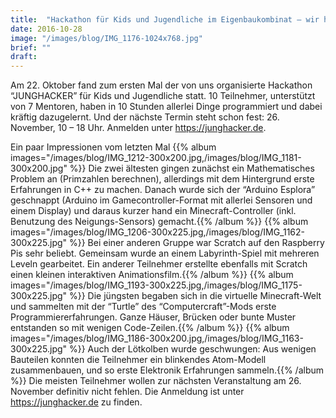 ```yaml
---
title:  "Hackathon für Kids und Jugendliche im Eigenbaukombinat – wir haben Lust auf mehr!"
date: 2016-10-28
image: "/images/blog/IMG_1176-1024x768.jpg"
brief: ""
draft: 
---
```

Am 22. Oktober fand zum ersten Mal der von uns organisierte Hackathon “JUNGHACKER” für Kids und Jugendliche statt. 10 Teilnehmer, unterstützt von 7 Mentoren, haben in 10 Stunden allerlei Dinge programmiert und dabei kräftig dazugelernt. Und der nächste Termin steht schon fest: 26. November, 10 – 18 Uhr. Anmelden unter https://junghacker.de.

Ein paar Impressionen vom letzten Mal
{{% album images="/images/blog/IMG_1212-300x200.jpg,/images/blog/IMG_1181-300x200.jpg" %}}
Die zwei ältesten gingen zunächst ein Mathematisches Problem an (Primzahlen berechnen), allerdings mit dem Hintergrund erste Erfahrungen in C++ zu machen. Danach wurde sich der “Arduino Esplora” geschnappt (Arduino im Gamecontroller-Format mit allerlei Sensoren und einem Display) und daraus kurzer hand ein Minecraft-Controller (inkl. Benutzung des Neigungs-Sensors) gemacht.{{% /album  %}}
{{% album images="/images/blog/IMG_1206-300x225.jpg,/images/blog/IMG_1162-300x225.jpg" %}}
Bei einer anderen Gruppe war Scratch auf den Raspberry Pis sehr beliebt. Gemeinsam wurde an einem Labyrinth-Spiel mit mehreren Leveln gearbeitet. Ein anderer Teilnehmer erstellte ebenfalls mit Scratch einen kleinen interaktiven Animationsfilm.{{% /album  %}}
{{% album images="/images/blog/IMG_1193-300x225.jpg,/images/blog/IMG_1175-300x225.jpg" %}}
Die jüngsten begaben sich in die virtuelle Minecraft-Welt und sammelten mit der “Turtle” des “Computercraft”-Mods erste Programmiererfahrungen. Ganze Häuser, Brücken oder bunte Muster entstanden so mit wenigen Code-Zeilen.{{% /album  %}}
{{% album images="/images/blog/IMG_1186-300x200.jpg,/images/blog/IMG_1163-300x225.jpg" %}}
Auch der Lötkolben wurde geschwungen: Aus wenigen Bauteilen konnten die Teilnehmer ein blinkendes Atom-Modell zusammenbauen, und so erste Elektronik Erfahrungen sammeln.{{% /album  %}}
Die meisten Teilnehmer wollen zur nächsten Veranstaltung am 26. November definitiv nicht fehlen. Die Anmeldung ist unter https://junghacker.de zu finden.